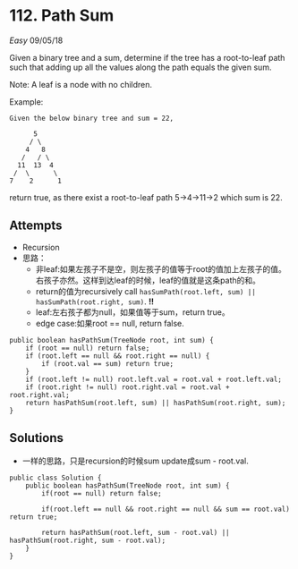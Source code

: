 # 112. Path Sum
*Easy*
09/05/18

Given a binary tree and a sum, determine if the tree has a root-to-leaf path such that adding up all the values along the path equals the given sum.

Note: A leaf is a node with no children.

Example:
```
Given the below binary tree and sum = 22,

      5
     / \
    4   8
   /   / \
  11  13  4
 /  \      \
7    2      1
```
return true, as there exist a root-to-leaf path 5->4->11->2 which sum is 22.

## Attempts
* Recursion
* 思路：
  - 非leaf:如果左孩子不是空，则左孩子的值等于root的值加上左孩子的值。右孩子亦然。这样到达leaf的时候，leaf的值就是这条path的和。
  - return的值为recursively call ```hasSumPath(root.left, sum) || hasSumPath(root.right, sum)```. **!!**
  - leaf:左右孩子都为null，如果值等于sum，return true。
  - edge case:如果root == null, return false.
```
public boolean hasPathSum(TreeNode root, int sum) {
    if (root == null) return false;
    if (root.left == null && root.right == null) {
        if (root.val == sum) return true;
    }
    if (root.left != null) root.left.val = root.val + root.left.val;  
    if (root.right != null) root.right.val = root.val + root.right.val;
    return hasPathSum(root.left, sum) || hasPathSum(root.right, sum);
}
```

## Solutions
* 一样的思路，只是recursion的时候sum update成sum - root.val.
```
public class Solution {
    public boolean hasPathSum(TreeNode root, int sum) {
        if(root == null) return false;

        if(root.left == null && root.right == null && sum == root.val) return true;

        return hasPathSum(root.left, sum - root.val) || hasPathSum(root.right, sum - root.val);
    }
}
```
